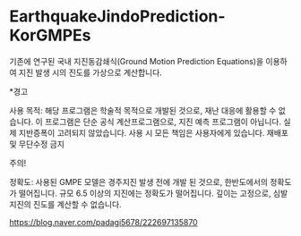 # EarthquakeJindoPrediction-KorGMPEs
기존에 연구된 국내 지진동감쇄식(Ground Motion Prediction Equations)을 이용하여 지진 발생 시의 진도를 가상으로 계산합니다.

*경고

사용 목적: 해당 프로그램은 학술적 목적으로 개발된 것으로, 재난 대응에 활용할 수 없습니다.
이 프로그램은 단순 공식 계산프로그램으로, 지진 예측 프로그램이 아닙니다.
실제 지반증폭이 고려되지 않았습니다.​
사용 시 모든 책임은 사용자에게 있습니다.
재배포 및 무단수정 금지


주의!

정확도: 사용된 GMPE 모델은 경주지진 발생 전에 개발 된 것으로, 한반도에서의 정확도가 떨어집니다.
규모 6.5 이상의 지진에는 정확도가 떨어집니다. 깊이는 고정으로, 심발 지진의 진도를 계산할 수 없습니다.

https://blog.naver.com/padagi5678/222697135870

